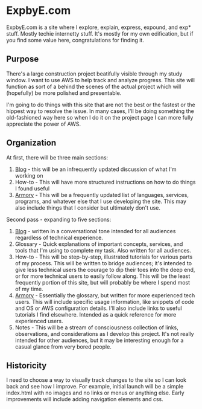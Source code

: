 # ExpbyE.com

ExpbyE.com is a site where I explore, explain, express, expound, and exp\* stuff. Mostly techie internetty stuff. It's mostly for my own edification, but if you find some value here, congratulations for finding it.

## Purpose

There's a large construction project beatifully visible through my study window. I want to use AWS to help track and analyze progress. This site will function as sort of a behind the scenes of the actual project which will (hopefully) be more polished and presentable.

I'm going to do things with this site that are not the best or the fastest or the hippest way to resolve the issue. In many cases, I'll be doing something the old-fashioned way here so when I do it on the project page I can more fully appreciate the power of AWS.

## Organization

At first, there will be three main sections:

1. [Blog](http://expbye.com/blog.html) - this will be an infrequently updated discussion of what I'm working on
2. How-to - This will have more structured instructions on how to do things I found useful
3. [Armory](http://expbye.com/armory.html) - This will be a frequently updated list of languages, services, programs, and whatever else that I use developing the site. This may also include things that I consider but ultimately don't use.

Second pass - expanding to five sections:
1. [Blog](http://expbye.com/blog.html) - written in a conversational tone intended for all audiences regardless of technical experience.
2. Glossary - Quick explanations of important concepts, services, and tools that I'm using to complete my task. Also written for all audiences.
3. How-to - This will be step-by-step, illustrated tutorials for various parts of my process. This will be written to bridge audiences; it's intended to give less technical users the courage to dip their toes into the deep end, or for more technical users to easily follow along. This will be the least frequently portion of this site, but will probably be where I spend most of my time.
4. [Armory](http://expbye.com/armory.html) - Essentially the glossary, but written for more experienced tech users. This will include specific usage information, like snippets of code and OS or AWS configuration details. I'll also include links to useful tutorials I find elsewhere. Intended as a quick reference for more experienced users.
5. Notes - This will be a stream of consciousness collection of links, observations, and considerations as I develop this project. It's not really intended for other audiences, but it may be interesting enough for a casual glance from very bored people.

## Historicity

I need to choose a way to visually track changes to the site so I can look back and see how I improve. For example, initial launch will be a simple index.html with no images and no links or menus or anything else. Early improvements will include adding navigation elements and css.
